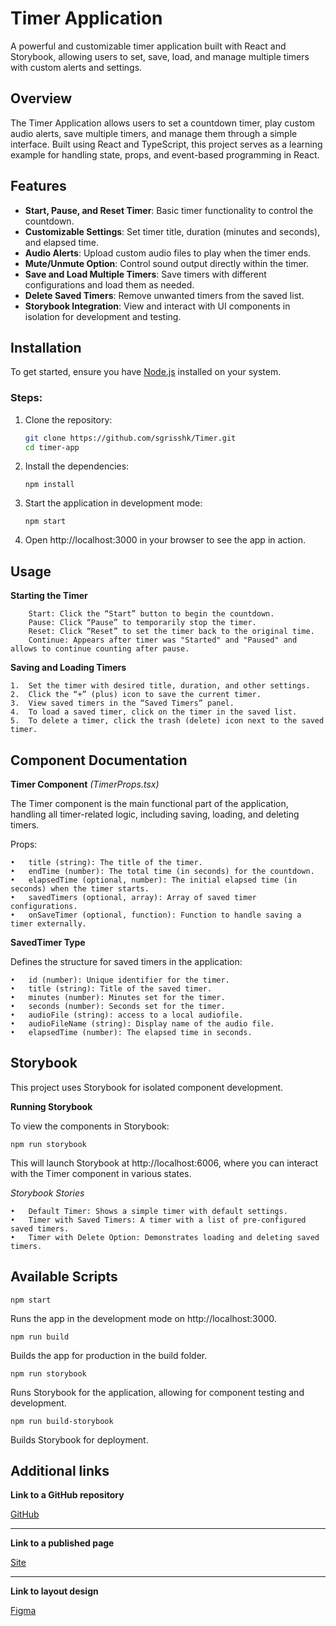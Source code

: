 # Timer Application

A powerful and customizable timer application built with React and Storybook, allowing users to set, save, load, and manage multiple timers with custom alerts and settings.

## Overview
The Timer Application allows users to set a countdown timer, play custom audio alerts, save multiple timers, and manage them through a simple interface. Built using React and TypeScript, this project serves as a learning example for handling state, props, and event-based programming in React.

## Features
- **Start, Pause, and Reset Timer**: Basic timer functionality to control the countdown.
- **Customizable Settings**: Set timer title, duration (minutes and seconds), and elapsed time.
- **Audio Alerts**: Upload custom audio files to play when the timer ends.
- **Mute/Unmute Option**: Control sound output directly within the timer.
- **Save and Load Multiple Timers**: Save timers with different configurations and load them as needed.
- **Delete Saved Timers**: Remove unwanted timers from the saved list.
- **Storybook Integration**: View and interact with UI components in isolation for development and testing.

## Installation
To get started, ensure you have [Node.js](https://nodejs.org/) installed on your system.

### Steps:
1. Clone the repository:
   ```bash
   git clone https://github.com/sgrisshk/Timer.git
   cd timer-app

2. Install the dependencies:
   ```
   npm install
   ```
 
3. Start the application in development mode:
    ```
    npm start
    ```
   

4. Open http://localhost:3000 in your browser to see the app in action.

## Usage
 
**Starting the Timer**

		Start: Click the “Start” button to begin the countdown.
		Pause: Click “Pause” to temporarily stop the timer.
		Reset: Click “Reset” to set the timer back to the original time. 
        Continue: Appears after timer was "Started" and "Paused" and allows to continue counting after pause.


**Saving and Loading Timers**

	1.	Set the timer with desired title, duration, and other settings.
	2.	Click the “+” (plus) icon to save the current timer.
	3.	View saved timers in the “Saved Timers” panel.
	4.	To load a saved timer, click on the timer in the saved list.
	5.	To delete a timer, click the trash (delete) icon next to the saved timer.

## Component Documentation

**Timer Component** *(TimerProps.tsx)*

The Timer component is the main functional part of the application, handling all timer-related logic, including saving, loading, and deleting timers.

Props:

	•	title (string): The title of the timer.
	•	endTime (number): The total time (in seconds) for the countdown.
	•	elapsedTime (optional, number): The initial elapsed time (in seconds) when the timer starts.
	•	savedTimers (optional, array): Array of saved timer configurations.
	•	onSaveTimer (optional, function): Function to handle saving a timer externally.

**SavedTimer Type**

Defines the structure for saved timers in the application:

	•	id (number): Unique identifier for the timer.
	•	title (string): Title of the saved timer.
	•	minutes (number): Minutes set for the timer.
	•	seconds (number): Seconds set for the timer.
	•	audioFile (string): access to a local audiofile.
	•	audioFileName (string): Display name of the audio file.
	•	elapsedTime (number): The elapsed time in seconds.

## Storybook

This project uses Storybook for isolated component development.

**Running Storybook**

To view the components in Storybook:
```
npm run storybook
```

This will launch Storybook at http://localhost:6006, where you can interact with the Timer component in various states.

*Storybook Stories*

	•	Default Timer: Shows a simple timer with default settings.
	•	Timer with Saved Timers: A timer with a list of pre-configured saved timers.
	•	Timer with Delete Option: Demonstrates loading and deleting saved timers.

## Available Scripts
```
npm start
```
Runs the app in the development mode on http://localhost:3000.
```
npm run build
```
Builds the app for production in the build folder.
```
npm run storybook
```
Runs Storybook for the application, allowing for component testing and development.
```
npm run build-storybook
```
Builds Storybook for deployment.

## Additional links

**Link to a GitHub repository**

[GitHub](https://github.com/sgrisshk/Timer)
****
**Link to a published page**

[Site](https://cute-kangaroo-779d8e.netlify.app)
****
**Link to layout design**

[Figma](https://www.figma.com/design/k5I3q66A9edRGRveNATK22/Timer?node-id=0-1&t=pMpJ8ozsbPopPZbB-1)
